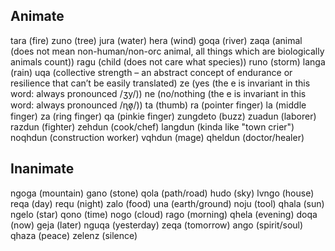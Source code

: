 ## Animate
tara (fire)
zuno (tree)
jura (water)
hera (wind)
goqa (river)
zaqa (animal (does not mean non-human/non-orc animal, all things which are biologically animals count))
ragu (child (does not care what species))
runo (storm)
langa (rain)
uqa (collective strength – an abstract concept of endurance or resilience that can’t be easily
translated)
ze (yes (the e is invariant in this word: always pronounced /ʒy/))
ne (no/nothing (the e is invariant in this word: always pronounced /ɳø̞/))
ta (thumb)
ra (pointer finger)
la (middle finger)
za (ring finger)
qa (pinkie finger)
zungdeto (buzz)
zuadun (laborer)
razdun (fighter)
zehdun (cook/chef)
langdun (kinda like "town crier")
noqhdun (construction worker)
vqhdun (mage)
qheldun (doctor/healer)
## Inanimate
ngoga (mountain)
gano (stone)
qola (path/road)
hudo (sky)
lvngo (house)
reqa (day)
requ (night)
zalo (food)
una (earth/ground)
noju (tool)
qhala (sun)
ngelo (star)
qono (time)
nogo (cloud)
rago (morning)
qhela (evening)
doqa (now)
geja (later)
nguqa (yesterday)
zeqa (tomorrow)
ango (spirit/soul)
qhaza (peace)
zelenz (silence)
